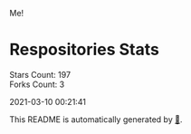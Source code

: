 Me!

# Respositories Stats
Stars Count: 197  
Forks Count: 3

2021-03-10 00:21:41  

This README is automatically generated by [🐰](https://github.com/rnitta/rnitta).
